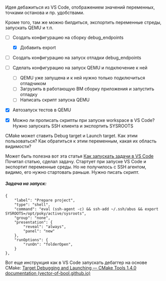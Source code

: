Идея дебажиться из VS Code, отображением значений переменных, точками останова и пр. удобствами.

Кроме того, там же можно билдиться, экспортить переменные стреды, запускать QEMU и т.п.

- [ ] Создать конфигурацию на сборку debug_endpoints
	- [x] Добавить export
- [ ] Создать конфигурацию на запуск отладки debug_endpoints
- [ ] Сделать конфигурацию на запуск QEMU и подключение к ней
	- [ ] QEMU уже запущена и к ней нужно только подключиться отладчиком
	- [ ] Загрузить в работающую ВМ сборку приложения и запустить отладку
	- [ ] Написать скрипт запуска QEMU
- [x] Автозапуск тестов в QEMU
- [x] Можно ли прописать скрипты при запуске workspace в VS Code? Нужно запускать SSH клиента и экспортить SYSROOTS


CMake может ставить Debug target и Launch target. Как этим пользоваться? Как обратиться к этим переменным, какая их область видимости?

Может быть полезна вот эта статья [Как запускать задачи в VS Code](https://sdivakarrajesh.medium.com/automating-task-to-run-on-startup-in-vscode-fe30d7f99454)
Почитал статью, сделал задачу. Стартует при запуске VS Code и экспортит переменные среды. Но не получилось с SSH агентом, видимо, его нужно стартовать раньше. Нужно писать скрипт.
##### Задача на запуск:
```
{
	"label": "Prepare project",
	"type": "shell",
	"command": "eval (ssh-agent -c) && ssh-add ~/.ssh/abus && export SYSROOTS=/opt/poky/active/sysroots",
	"group": "none",
	"presentation": {
		"reveal": "always",
		"panel": "new"
	},
	"runOptions": {
		"runOn": "folderOpen",
	}
},
```

Вот еще инструкция как в VS Code запускать дебаггер на основе CMake: [Target Debugging and Launching — CMake Tools 1.4.0 documentation (vector-of-bool.github.io)](https://vector-of-bool.github.io/docs/vscode-cmake-tools/debugging.html)






